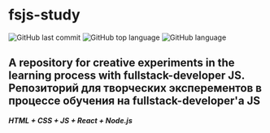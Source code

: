 # fsjs-study
![GitHub last commit](https://img.shields.io/github/last-commit/Alnipet/fsjs-study)
![GitHub top language](https://img.shields.io/github/languages/top/Alnipet/fsjs-study)
![GitHub language](https://img.shields.io/github/languages/count/Alnipet/fsjs-study)


## A repository for creative experiments in the learning process with fullstack-developer JS. Репозиторий для творческих эксперементов в процессе обучения на fullstack-developer'а JS


***HTML + CSS + JS + React + Node.js***
